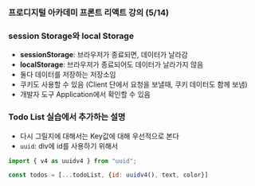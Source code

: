 ### 프로디지털 아카데미 프론트 리액트 강의 (5/14)

### session Storage와 local Storage
- **sessionStorage**: 브라우저가 종료되면, 데이터가 날라감
- **localStorage**: 브라우저가 종료되어도 데이터가 날라가지 않음
- 둘다 데이터를 저장하는 저장소임
- 쿠키도 사용할 수 있음 (Client 단에서 요청을 보낼때, 쿠키 데이터도 함께 보냄)
- 개발자 도구 Application에서 확인할 수 있음

### Todo List 실습에서 추가하는 설명
- 다시 그릴지에 대해서는 Key값에 대해 우선적으로 본다
- `uuid`: div에 id를 사용하기 위해서
```jsx
import { v4 as uuidv4 } from "uuid";

const todos = [...todoList, {id: uuidv4(), text, color}]
```
